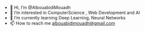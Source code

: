- 👋 Hi, I’m @AlbouabidiMouadh
- 👀 I’m interested in ComputerScience , Web Development and AI
- 🌱 I’m currently learning Deep Learning, Neural Networks
- 📫 How to reach me albouabidimouadh@gmail.com

<!---
AlbouabidiMouadh/AlbouabidiMouadh is a ✨ special ✨ repository because its `README.md` (this file) appears on your GitHub profile.
You can click the Preview link to take a look at your changes.
--->
